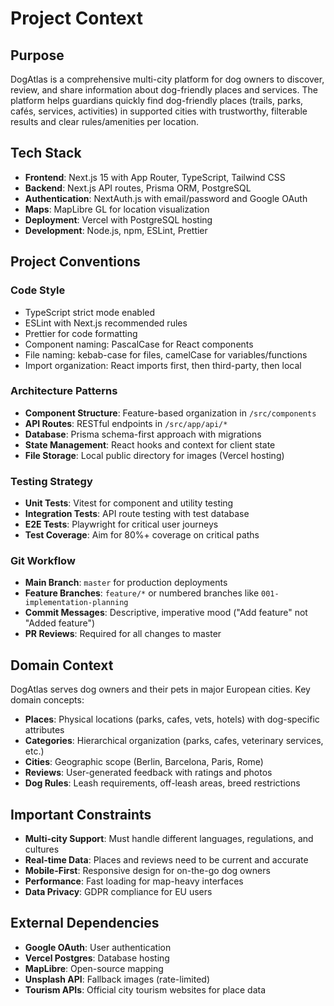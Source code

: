 # Project Context

## Purpose
DogAtlas is a comprehensive multi-city platform for dog owners to discover, review, and share information about dog-friendly places and services. The platform helps guardians quickly find dog-friendly places (trails, parks, cafés, services, activities) in supported cities with trustworthy, filterable results and clear rules/amenities per location.

## Tech Stack
- **Frontend**: Next.js 15 with App Router, TypeScript, Tailwind CSS
- **Backend**: Next.js API routes, Prisma ORM, PostgreSQL
- **Authentication**: NextAuth.js with email/password and Google OAuth
- **Maps**: MapLibre GL for location visualization
- **Deployment**: Vercel with PostgreSQL hosting
- **Development**: Node.js, npm, ESLint, Prettier

## Project Conventions

### Code Style
- TypeScript strict mode enabled
- ESLint with Next.js recommended rules
- Prettier for code formatting
- Component naming: PascalCase for React components
- File naming: kebab-case for files, camelCase for variables/functions
- Import organization: React imports first, then third-party, then local

### Architecture Patterns
- **Component Structure**: Feature-based organization in `/src/components`
- **API Routes**: RESTful endpoints in `/src/app/api/*`
- **Database**: Prisma schema-first approach with migrations
- **State Management**: React hooks and context for client state
- **File Storage**: Local public directory for images (Vercel hosting)

### Testing Strategy
- **Unit Tests**: Vitest for component and utility testing
- **Integration Tests**: API route testing with test database
- **E2E Tests**: Playwright for critical user journeys
- **Test Coverage**: Aim for 80%+ coverage on critical paths

### Git Workflow
- **Main Branch**: `master` for production deployments
- **Feature Branches**: `feature/*` or numbered branches like `001-implementation-planning`
- **Commit Messages**: Descriptive, imperative mood ("Add feature" not "Added feature")
- **PR Reviews**: Required for all changes to master

## Domain Context
DogAtlas serves dog owners and their pets in major European cities. Key domain concepts:
- **Places**: Physical locations (parks, cafes, vets, hotels) with dog-specific attributes
- **Categories**: Hierarchical organization (parks, cafes, veterinary services, etc.)
- **Cities**: Geographic scope (Berlin, Barcelona, Paris, Rome)
- **Reviews**: User-generated feedback with ratings and photos
- **Dog Rules**: Leash requirements, off-leash areas, breed restrictions

## Important Constraints
- **Multi-city Support**: Must handle different languages, regulations, and cultures
- **Real-time Data**: Places and reviews need to be current and accurate
- **Mobile-First**: Responsive design for on-the-go dog owners
- **Performance**: Fast loading for map-heavy interfaces
- **Data Privacy**: GDPR compliance for EU users

## External Dependencies
- **Google OAuth**: User authentication
- **Vercel Postgres**: Database hosting
- **MapLibre**: Open-source mapping
- **Unsplash API**: Fallback images (rate-limited)
- **Tourism APIs**: Official city tourism websites for place data
